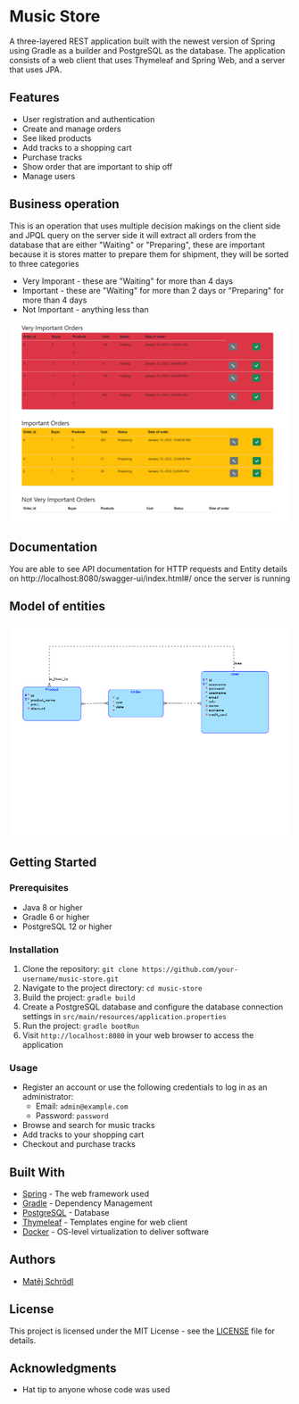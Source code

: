 # Music Store

A three-layered REST application built with the newest version of Spring using Gradle as a builder and PostgreSQL as the database. The application consists of a web client that uses Thymeleaf and Spring Web, and a server that uses JPA.

## Features
- User registration and authentication
- Create and manage orders
- See liked products
- Add tracks to a shopping cart
- Purchase tracks
- Show order that are important to ship off
- Manage users

## Business operation
This is an operation that uses multiple decision makings on the client side and JPQL query on the server side it will extract all orders from the database that are either "Waiting" or "Preparing", these are important because it is stores matter to prepare them for shipment, they will be sorted to three categories
- Very Imporant - these are "Waiting" for more than 4 days 
- Important - these are "Waiting" for more than 2 days or "Preparing" for more than 4 days
- Not Important - anything less than

![business operation](images/business_op.PNG)

## Documentation 

You are able to see API documentation for HTTP requests and Entity details on http://localhost:8080/swagger-ui/index.html#/ once the server is running


## Model of entities

![entity-model](images/diagram.png)

## Getting Started

### Prerequisites
- Java 8 or higher
- Gradle 6 or higher
- PostgreSQL 12 or higher

### Installation
1. Clone the repository: `git clone https://github.com/your-username/music-store.git`
2. Navigate to the project directory: `cd music-store`
3. Build the project: `gradle build`
4. Create a PostgreSQL database and configure the database connection settings in `src/main/resources/application.properties`
5. Run the project: `gradle bootRun`
6. Visit `http://localhost:8080` in your web browser to access the application

### Usage
- Register an account or use the following credentials to log in as an administrator:
  - Email: `admin@example.com`
  - Password: `password`
- Browse and search for music tracks
- Add tracks to your shopping cart
- Checkout and purchase tracks

## Built With
- [Spring](https://spring.io/) - The web framework used
- [Gradle](https://gradle.org/) - Dependency Management
- [PostgreSQL](https://www.postgresql.org/) - Database
- [Thymeleaf](https://www.thymeleaf.org/) - Templates engine for web client
- [Docker](https://www.docker.com/) - OS-level virtualization to deliver software

## Authors
- [Matěj Schrödl](https://github.com/schrodlm)

## License
This project is licensed under the MIT License - see the [LICENSE](LICENSE) file for details.

## Acknowledgments
- Hat tip to anyone whose code was used
